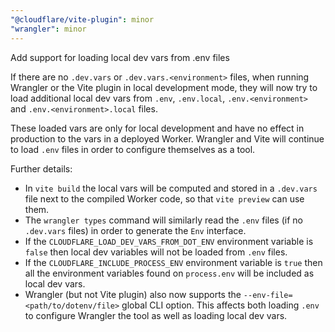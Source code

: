 ```yaml
---
"@cloudflare/vite-plugin": minor
"wrangler": minor
---
```


Add support for loading local dev vars from .env files

If there are no `.dev.vars` or `.dev.vars.<environment>` files, when running Wrangler or the Vite plugin in local development mode,
they will now try to load additional local dev vars from `.env`, `.env.local`, `.env.<environment>` and `.env.<environment>.local` files.

These loaded vars are only for local development and have no effect in production to the vars in a deployed Worker.
Wrangler and Vite will continue to load `.env` files in order to configure themselves as a tool.

Further details:

- In `vite build` the local vars will be computed and stored in a `.dev.vars` file next to the compiled Worker code, so that `vite preview` can use them.
- The `wrangler types` command will similarly read the `.env` files (if no `.dev.vars` files) in order to generate the `Env` interface.
- If the `CLOUDFLARE_LOAD_DEV_VARS_FROM_DOT_ENV` environment variable is `false` then local dev variables will not be loaded from `.env` files.
- If the `CLOUDFLARE_INCLUDE_PROCESS_ENV` environment variable is `true` then all the environment variables found on `process.env` will be included as local dev vars.
- Wrangler (but not Vite plugin) also now supports the `--env-file=<path/to/dotenv/file>` global CLI option. This affects both loading `.env` to configure Wrangler the tool as well as loading local dev vars.

